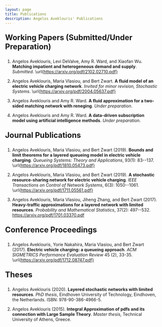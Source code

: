 ```yaml
---
layout: page
title: Publications
description: Angelos Aveklouris' Publications
---
```


<p style="font-size:25px"><b>Working Papers (Submitted/Under Preparation)</b></p>

 1. Angelos Aveklouris, Levi DeValve,  Amy R. Ward, and Xiaofan Wu. <b>Matching impatient and heterogeneous demand and supply</b>.
   *Submitted*. \url{https://arxiv.org/pdf/2102.02710.pdf}

 2. Angelos Aveklouris, Maria Vlasiou, and Bert Zwart. <b>A fluid model of an electric vehicle charging network</b>. *Invited for minor revision, Stochastic Systems*. \url{https://arxiv.org/pdf/2004.05637.pdf}


 3. Angelos Aveklouris and Amy R. Ward. <b>A fluid approximation for a two-sided matching network with reneging</b>.
    *Under preparation*.

 4.  Angelos Aveklouris and Amy R. Ward.  <b>A data-driven subscription model using artificial intelligence methods</b>.
     *Under preparation*.

<p style="font-size:25px"><b>Journal Publications</b></p>

 1. Angelos Aveklouris, Maria Vlasiou, and Bert Zwart (2019). <b>Bounds and limit theorems for a layered queueing model in electric vehicle charging</b>.
    *Queueing Systems: Theory and Applications*, 93(1): 83--137.
      \url{https://arxiv.org/pdf/1810.05473.pdf}
      
 2.  Angelos Aveklouris, Maria Vlasiou, and Bert Zwart (2019). <b>A stochastic resource-sharing network for electric vehicle charging</b>.
    *IEEE Transactions on Control of Network Systems*, 6(3): 1050--1061.
    \url{https://arxiv.org/pdf/1711.05561.pdf}

3. Angelos Aveklouris, Maria Vlasiou, Jiheng Zhang, and Bert Zwart (2017).  <b>Heavy-traffic approximations for a layered network with limited resources</b>. 
   *Probability and Mathematical Statistics*, 37(2): 497--532.  https://arxiv.org/pdf/1701.03370.pdf

<p style="font-size:25px"><b>Conference Proceedings</b></p>

1. Angelos Aveklouris, Yorie Nakahira, Maria Vlasiou, and Bert Zwart (2017). <b>Electric vehicle charging: a queueing approach</b>. 
   *ACM SIGMETRICS Performance Evaluation Review* 45 (2), 33-35.
\url{https://arxiv.org/pdf/1712.08747.pdf}

<p style="font-size:25px"><b>Theses</b></p>

   1. Angelos Aveklouris (2020). <b>Layered stochastic networks with limited resources</b>. *PhD thesis*, Eindhoven University of Technology, Eindhoven, the Netherlands. 
      ISBN: 978-90-386-4966-5.
  
  2. Angelos Aveklouris (2015). <b>Integral Approximation of pdfs and its connection with Large Sample Theory</b>. *Master thesis*, Technical University of Athens, Greece.
  


<!-- Note: this is how to write a comment in HTML. Everything in here won't show up on your webpage.-->

<!--
To increase the size of the title, use fewer # in front of the paper title.
To decrease the size of the title, use more #. 
To remove the italics, remove the * before and after the description
To remove the underline from the title, remove the <u> tags (<u> and </u>)
-->

